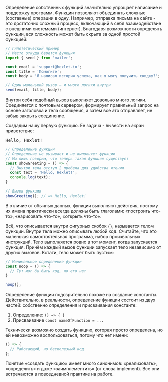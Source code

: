 
Определение собственных функций значительно упрощает написание и поддержку программ. Функции позволяют объединять сложные (составные) операции в одну. Например, отправка письма на сайте - это достаточно сложный процесс, включающий в себя взаимодействие с внешними системами (интернет). Благодаря возможности определять функции, вся сложность может быть скрыта за одной простой функцией:

```javascript
// Гипотетический пример
// Место откуда берется функция
import { send } from 'mailer';

const email = 'support@hexlet.io';
const title = 'Помогите';
const body = 'Я написал историю успеха, как я могу получить скидку?';

// Один маленький вызов — и много логики внутри
send(email, title, body);
```

Внутри себя подобный вызов выполняет довольно много логики. Соединяется с почтовым сервером, формирует правильный запрос на основе заголовка и тела сообщения, а затем все это отправляет, не забыв закрыть соединение.

Создадим нашу первую функцию. Ее задача - вывести на экран приветствие:

<pre class='hexlet-basics-output'>Hello, Hexlet!</pre>

```javascript
// Определение функции
// Определение не вызывает и не выполняет функцию
// Мы лишь говорим, что теперь такая функция существует
const showGreeting = () => {
  // Внутри тела отступ 2 пробела для удобства чтения
  const text = 'Hello, Hexlet!';
  console.log(text);
}

// Вызов функции
showGreeting(); // => Hello, Hexlet!
```

В отличие от обычных данных, функции выполняют действия, поэтому их имена практически всегда должны быть глаголами: «построить что-то», «нарисовать что-то», «открыть что-то».

Всё, что описывается внутри фигурных скобок `{}`, называется телом функции. Внутри тела можно описывать любой код. Считайте, что это маленькая самостоятельная программа, набор произвольных инструкций. Тело выполняется ровно в тот момент, когда запускается функция. Причём каждый вызов функции запускает тело независимо от других вызовов. Кстати, тело может быть пустым:

```javascript
// Минимальное определение функции
const noop = () => {
  // Тут мог бы быть код, но его нет
}

noop();
```

Определение функции подозрительно похоже на создание константы. Действительно, в реальности, определение функции состоит из двух частей: собственно определения и присваивания константе:

1. Определение: `() => { }`
2. Присваивание `const nameOfFunction = ...`

Технически возможно создать функцию, которая просто определена, но ей невозможно воспользоваться, потому что нет имени:

```javascript
() => {
  // Работающий, но бесполезный код
};
```

Понятие «создать функцию» имеет много синонимов: «реализовать», «определить» и даже «заимплементить» (от слова implement). Все они встречаются в повседневной практике на работе.
